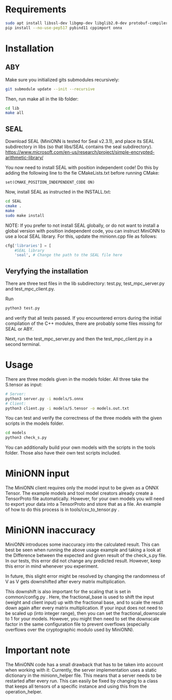 # Requirements
```bash
sudo apt install libssl-dev libgmp-dev libglib2.0-dev protobuf-compiler pip
pip install --no-use-pep517 pybind11 cppimport onnx
```

# Installation


## ABY
Make sure you initialized gits submodules recursively:
```bash
git submodule update --init --recursive
```
Then, run make all in the lib folder:
```bash
cd lib
make all
```

## SEAL
Download SEAL (MiniONN is tested for Seal v2.3.1), and place its SEAL subdirectory in libs (so that libs/SEAL contains the seal subdirectory).
https://www.microsoft.com/en-us/research/project/simple-encrypted-arithmetic-library/

You now need to install SEAL with position independent code! Do this by adding the following line to the fie CMakeLists.txt before running CMake:
```
set(CMAKE_POSITION_INDEPENDENT_CODE ON)
```

Now, install SEAL as instructed in the INSTALL.txt:
```bash
cd SEAL
cmake .
make
sudo make install 
```

NOTE: If you prefer to not install SEAL globally, or do not want to install a global version with position independent code, you can instruct MiniONN to use a local SEAL library. For this, update the minionn.cpp file as follows:
```python
cfg['libraries'] = [
    #SEAL library
    'seal', # Change the path to the SEAL file here
```

## Veryfying the installation
There are three test files in the lib subdirectory: test.py, test_mpc_server.py and test_mpc_client.py.

Run
```bash
python3 test.py
```
and verify that all tests passed. If you encountered errors during the initial compilation of the C++ modules, there are probably some files missing for SEAL or ABY.

Next, run the test_mpc_server.py and then the test_mpc_client.py in a second terminal.

# Usage
There are three models given in the models folder. All three take the S.tensor as input:
```bash
# Server: 
python3 server.py -i models/S.onnx
# Client: 
python3 client.py -i models/S.tensor -o models.out.txt
```

You can test and verify the correctness of the three models with the given scripts in the models folder.
```bash
cd models
python3 check_s.py
```

You can additionally build your own models with the scripts in the tools folder. Those also have their own test scripts included.

# MiniONN input
The MiniONN client requires only the model input to be given as a ONNX Tensor. The example models and tool model creators already create a TensorProto file automatically. However, for your own models you will need to export your data into a TensorProto and store that as a file. An example of how to do this process is in tools/csv_to_tensor.py .
 
# MiniONN inaccuracy
MiniONN introduces some inaccuracy into the calculated result. This can best be seen when running the above usage example and taking a look at the Difference between the expected and given result of the check_s.py file.
In our tests, this error did not change any predicted result. However, keep this error in mind whenever you experiment.

In future, this slight error might be resolved by changing the randomness of V as V gets downshifted after every matrix multiplication.

This downshift is also important for the scaling that is set in common/config.py . Here, the fractional_base is used to shift the input (weight and client input) up with the fractional base, and to scale the result down again after every matrix multiplication. If your input does not need to be scaled up (into integer range), then you can set the fractional_downscale to 1 for your models. However, you might then need to set the downscale factor in the same configuration file to prevent overflows (especially overflows over the cryptographic modulo used by MiniONN).

# Important note
The MiniONN code has a small drawback that has to be taken into account when working with it:
Currently, the server implementation uses a static dictionary in the minionn_helper file. This means that a server needs to be restarted after every run. This can easily be fixed by changing to a class that keeps all tensors of a specific instance and using this from the operation_helper.
